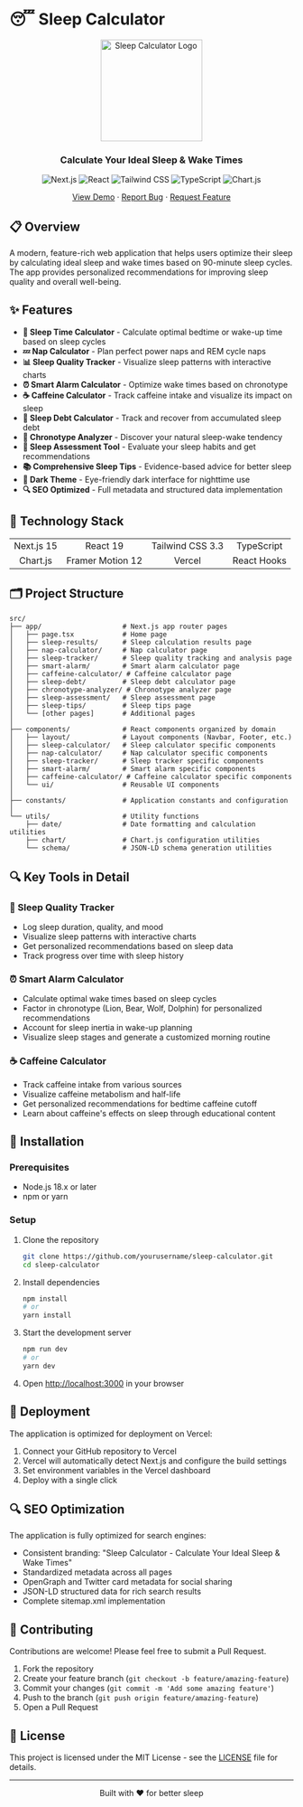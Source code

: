 # 😴 Sleep Calculator

<div align="center">
  <img src="https://i.imgur.com/YbYWiRi.png" alt="Sleep Calculator Logo" width="180" />
  <h3>Calculate Your Ideal Sleep & Wake Times</h3>

  ![Next.js](https://img.shields.io/badge/Next.js-15.0-black?style=flat&logo=next.js)
  ![React](https://img.shields.io/badge/React-19.0-blue?style=flat&logo=react)
  ![Tailwind CSS](https://img.shields.io/badge/Tailwind-3.3-38bdf8?style=flat&logo=tailwind-css)
  ![TypeScript](https://img.shields.io/badge/TypeScript-5.0-blue?style=flat&logo=typescript)
  ![Chart.js](https://img.shields.io/badge/Chart.js-4.0-ff6384?style=flat&logo=chart.js)
  
  <a href="https://sleepcalc.net">View Demo</a> · 
  <a href="https://github.com/yourusername/sleep-calculator/issues">Report Bug</a> · 
  <a href="https://github.com/yourusername/sleep-calculator/issues">Request Feature</a>
</div>

## 📋 Overview

A modern, feature-rich web application that helps users optimize their sleep by calculating ideal sleep and wake times based on 90-minute sleep cycles. The app provides personalized recommendations for improving sleep quality and overall well-being.

## ✨ Features

- **📱 Sleep Time Calculator** - Calculate optimal bedtime or wake-up time based on sleep cycles
- **💤 Nap Calculator** - Plan perfect power naps and REM cycle naps
- **📊 Sleep Quality Tracker** - Visualize sleep patterns with interactive charts
- **⏰ Smart Alarm Calculator** - Optimize wake times based on chronotype
- **☕ Caffeine Calculator** - Track caffeine intake and visualize its impact on sleep
- **💭 Sleep Debt Calculator** - Track and recover from accumulated sleep debt
- **🧠 Chronotype Analyzer** - Discover your natural sleep-wake tendency
- **📝 Sleep Assessment Tool** - Evaluate your sleep habits and get recommendations
- **📚 Comprehensive Sleep Tips** - Evidence-based advice for better sleep
- **🌙 Dark Theme** - Eye-friendly dark interface for nighttime use
- **🔍 SEO Optimized** - Full metadata and structured data implementation

## 🚀 Technology Stack

<table>
  <tr>
    <td align="center">Next.js 15</td>
    <td align="center">React 19</td>
    <td align="center">Tailwind CSS 3.3</td>
    <td align="center">TypeScript</td>
  </tr>
  <tr>
    <td align="center">Chart.js</td>
    <td align="center">Framer Motion 12</td>
    <td align="center">Vercel</td>
    <td align="center">React Hooks</td>
  </tr>
</table>

## 🗂️ Project Structure

```
src/
├── app/                    # Next.js app router pages
│   ├── page.tsx            # Home page
│   ├── sleep-results/      # Sleep calculation results page
│   ├── nap-calculator/     # Nap calculator page
│   ├── sleep-tracker/      # Sleep quality tracking and analysis page
│   ├── smart-alarm/        # Smart alarm calculator page
│   ├── caffeine-calculator/ # Caffeine calculator page
│   ├── sleep-debt/         # Sleep debt calculator page
│   ├── chronotype-analyzer/ # Chronotype analyzer page  
│   ├── sleep-assessment/   # Sleep assessment page
│   ├── sleep-tips/         # Sleep tips page
│   └── [other pages]       # Additional pages
│
├── components/             # React components organized by domain
│   ├── layout/             # Layout components (Navbar, Footer, etc.)
│   ├── sleep-calculator/   # Sleep calculator specific components
│   ├── nap-calculator/     # Nap calculator specific components
│   ├── sleep-tracker/      # Sleep tracker specific components
│   ├── smart-alarm/        # Smart alarm specific components
│   ├── caffeine-calculator/ # Caffeine calculator specific components
│   └── ui/                 # Reusable UI components
│
├── constants/              # Application constants and configuration
│
└── utils/                  # Utility functions
    ├── date/               # Date formatting and calculation utilities
    ├── chart/              # Chart.js configuration utilities
    └── schema/             # JSON-LD schema generation utilities
```

## 🔍 Key Tools in Detail

### 🛌 Sleep Quality Tracker
- Log sleep duration, quality, and mood
- Visualize sleep patterns with interactive charts
- Get personalized recommendations based on sleep data
- Track progress over time with sleep history

### ⏰ Smart Alarm Calculator
- Calculate optimal wake times based on sleep cycles
- Factor in chronotype (Lion, Bear, Wolf, Dolphin) for personalized recommendations
- Account for sleep inertia in wake-up planning
- Visualize sleep stages and generate a customized morning routine

### ☕ Caffeine Calculator
- Track caffeine intake from various sources
- Visualize caffeine metabolism and half-life
- Get personalized recommendations for bedtime caffeine cutoff
- Learn about caffeine's effects on sleep through educational content

## 🔧 Installation

### Prerequisites
- Node.js 18.x or later
- npm or yarn

### Setup
1. Clone the repository
   ```bash
   git clone https://github.com/yourusername/sleep-calculator.git
   cd sleep-calculator
   ```

2. Install dependencies
   ```bash
   npm install
   # or
   yarn install
   ```

3. Start the development server
   ```bash
   npm run dev
   # or
   yarn dev
   ```

4. Open [http://localhost:3000](http://localhost:3000) in your browser

## 🚀 Deployment

The application is optimized for deployment on Vercel:

1. Connect your GitHub repository to Vercel
2. Vercel will automatically detect Next.js and configure the build settings
3. Set environment variables in the Vercel dashboard
4. Deploy with a single click

## 🔍 SEO Optimization

The application is fully optimized for search engines:

- Consistent branding: "Sleep Calculator - Calculate Your Ideal Sleep & Wake Times"
- Standardized metadata across all pages
- OpenGraph and Twitter card metadata for social sharing
- JSON-LD structured data for rich search results
- Complete sitemap.xml implementation

## 🤝 Contributing

Contributions are welcome! Please feel free to submit a Pull Request.

1. Fork the repository
2. Create your feature branch (`git checkout -b feature/amazing-feature`)
3. Commit your changes (`git commit -m 'Add some amazing feature'`)
4. Push to the branch (`git push origin feature/amazing-feature`)
5. Open a Pull Request

## 📄 License

This project is licensed under the MIT License - see the [LICENSE](LICENSE) file for details.

---

<div align="center">
  <p>Built with ❤️ for better sleep</p>
</div>